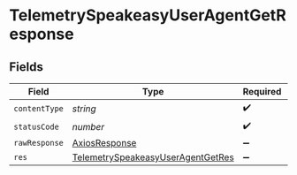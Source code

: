# TelemetrySpeakeasyUserAgentGetResponse


## Fields

| Field                                                                                             | Type                                                                                              | Required                                                                                          | Description                                                                                       |
| ------------------------------------------------------------------------------------------------- | ------------------------------------------------------------------------------------------------- | ------------------------------------------------------------------------------------------------- | ------------------------------------------------------------------------------------------------- |
| `contentType`                                                                                     | *string*                                                                                          | :heavy_check_mark:                                                                                | N/A                                                                                               |
| `statusCode`                                                                                      | *number*                                                                                          | :heavy_check_mark:                                                                                | N/A                                                                                               |
| `rawResponse`                                                                                     | [AxiosResponse](https://axios-http.com/docs/res_schema)                                           | :heavy_minus_sign:                                                                                | N/A                                                                                               |
| `res`                                                                                             | [TelemetrySpeakeasyUserAgentGetRes](../../models/operations/telemetryspeakeasyuseragentgetres.md) | :heavy_minus_sign:                                                                                | OK                                                                                                |
